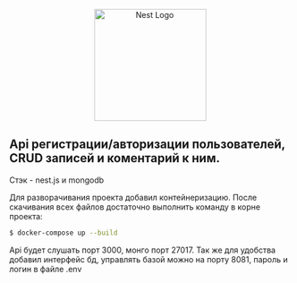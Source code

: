 <p align="center">
  <a href="http://nestjs.com/" target="blank"><img src="https://nestjs.com/img/logo-small.svg" width="200" alt="Nest Logo" /></a>
</p>

## Api регистрации/авторизации пользователей, CRUD записей и коментарий к ним.

Стэк - nest.js и mongodb

Для разворачивания проекта добавил контейнеризацию. После скачивания всех файлов достаточно выполнить команду в корне проекта:

```bash
$ docker-compose up --build
```

Api будет слушать порт 3000, монго порт 27017. Так же для удобства добавил интерфейс бд, управлять базой можно на порту 8081, пароль и логин в файле .env
